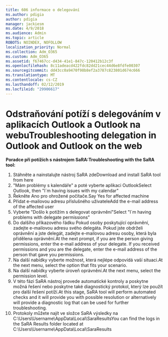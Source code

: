 ```yaml
---
title: 606 informace o delegování
ms.author: pdigia
author: pdigia
manager: jackiesm
ms.date: 4/9/2018
ms.audience: Admin
ms.topic: article
ROBOTS: NOINDEX, NOFOLLOW
localization_priority: Normal
ms.collection: Adm_O365
ms.custom: Adm_O365
ms.assetid: f67467cc-d434-41e1-847c-120412b12c3f
ms.openlocfilehash: 8c11adeacd422fdc82dd21cec44d6e8fdfe00307
ms.sourcegitcommit: dd43cc0a9470f98b8ef2a3787c823801d674c666
ms.translationtype: MT
ms.contentlocale: cs-CZ
ms.lasthandoff: 02/12/2019
ms.locfileid: "29906617"
---
```

# <a name="troubleshooting-delegation-in-outlook-and-outlook-on-the-web"></a><span data-ttu-id="59f13-102">Odstraňování potíží s delegováním v aplikacích Outlook a Outlook na webu</span><span class="sxs-lookup"><span data-stu-id="59f13-102">Troubleshooting delegation in Outlook and Outlook on the web</span></span>

<span data-ttu-id="59f13-103">**Poradce při potížích s nástrojem SaRA:**</span><span class="sxs-lookup"><span data-stu-id="59f13-103">**Troubleshooting with the SaRA tool:**</span></span>

1. <span data-ttu-id="59f13-104">Stáhněte a nainstalujte nástroj SaRA zde</span><span class="sxs-lookup"><span data-stu-id="59f13-104">Download and install SaRA tool from here</span></span>
1. <span data-ttu-id="59f13-105">"Mám problémy s kalendáře" a poté vyberte aplikaci Outlook</span><span class="sxs-lookup"><span data-stu-id="59f13-105">Select Outlook, then "I\`m having issues with my calendar"</span></span>
1. <span data-ttu-id="59f13-106">Řekněte Ano pro ohrožené počítače.</span><span class="sxs-lookup"><span data-stu-id="59f13-106">Say Yes for affected machine</span></span>
1. <span data-ttu-id="59f13-107">Přidat e-mailovou adresu příslušného uživatele</span><span class="sxs-lookup"><span data-stu-id="59f13-107">Add the e-mail address of the affected user</span></span>
1. <span data-ttu-id="59f13-108">Vyberte "Došlo k potížím s delegovat oprávnění"</span><span class="sxs-lookup"><span data-stu-id="59f13-108">Select "I\`m having problems with delegate permissions"</span></span>
1. <span data-ttu-id="59f13-p101">Do dalšího příkazového řádku Pokud osoby poskytující oprávnění, zadejte e-mailovou adresu svého delegáta. Pokud jste obdrželi oprávnění a jste delegát, zadejte e-mailovou adresu osoby, která byla přidělena oprávnění.</span><span class="sxs-lookup"><span data-stu-id="59f13-p101">At the next prompt, if you are the person giving permissions, enter the e-mail address of your delegate. If you received permissions and you are the delegate, enter the e-mail address of the person that gave you permissions.</span></span>
1. <span data-ttu-id="59f13-111">Na další nabídky vyberte možnost, která nejlépe odpovídá vaší situaci.</span><span class="sxs-lookup"><span data-stu-id="59f13-111">At the next menu, select the option that fits your scenario.</span></span> 
1. <span data-ttu-id="59f13-112">Na další nabídky vyberte úroveň oprávnění.</span><span class="sxs-lookup"><span data-stu-id="59f13-112">At the next menu, select the permission level.</span></span>
1. <span data-ttu-id="59f13-113">V této fázi SaRA nástroj provede automatické kontroly a poskytne možná řešení nebo poskytne také diagnostický protokol, který lze použít pro další řešení potíží.</span><span class="sxs-lookup"><span data-stu-id="59f13-113">At this stage, SaRA tool will perform automated checks and it will provide you with possible resolution or alternatively will provide a diagnostic log that can be used for further troubleshooting.</span></span>
1. <span data-ttu-id="59f13-114">Protokoly můžete najít ve složce SaRA výsledky na C:\Users\Username\AppData\Local\SaraResults</span><span class="sxs-lookup"><span data-stu-id="59f13-114">You can find the logs in the SaRA Results folder located at C:\Users\Username\AppData\Local\SaraResults</span></span>
